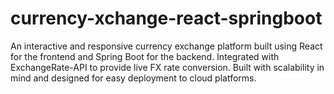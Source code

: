 # currency-xchange-react-springboot
An interactive and responsive currency exchange platform built using React for the frontend and Spring Boot for the backend. Integrated with ExchangeRate-API to provide live FX rate conversion. Built with scalability in mind and designed for easy deployment to cloud platforms.
 
 
 
 
 
 
  
 
 
 
 
 
